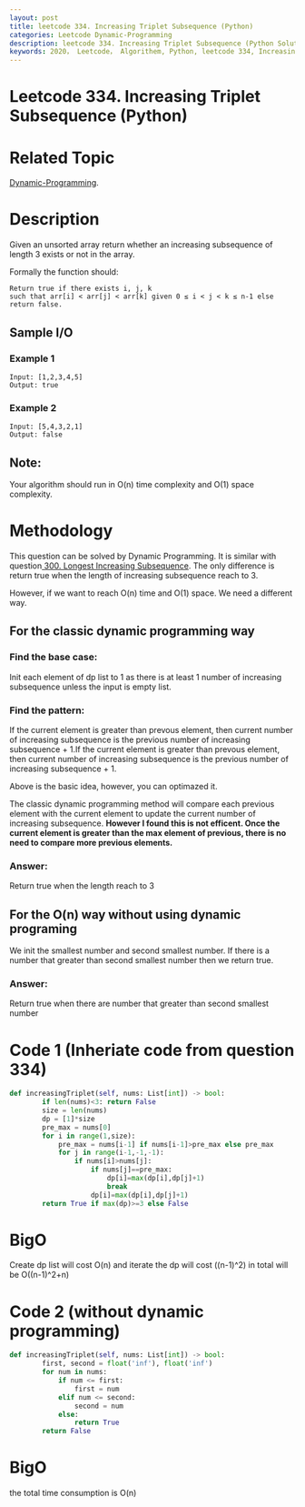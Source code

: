 ```yaml
---
layout: post
title: leetcode 334. Increasing Triplet Subsequence (Python)
categories: Leetcode Dynamic-Programming
description: leetcode 334. Increasing Triplet Subsequence (Python Solution)
keywords: 2020， Leetcode， Algorithem, Python, leetcode 334, Increasing Triplet Subsequence, zhenyu, Dynamic Programming, DP
---
```


# Leetcode 334. Increasing Triplet Subsequence (Python)

# Related Topic
<a href="/categories/#Dynamic-Programming" target="_blank"> Dynamic-Programming</a>.

# Description
Given an unsorted array return whether an increasing subsequence of length 3 exists or not in the array.

Formally the function should:
```
Return true if there exists i, j, k
such that arr[i] < arr[j] < arr[k] given 0 ≤ i < j < k ≤ n-1 else return false.
```


## Sample I/O
### Example 1
```
Input: [1,2,3,4,5]
Output: true 

```

### Example 2
```
Input: [5,4,3,2,1]
Output: false

```

## Note:
Your algorithm should run in O(n) time complexity and O(1) space complexity.


# Methodology
This question can be solved by Dynamic Programming. It is similar with question<a href="/2020/03/02/lc300/" target="_blank"> 300. Longest Increasing Subsequence</a>. The only difference is return true when the length of increasing subsequence reach to 3.

However, if we want to reach O(n) time and O(1) space. We need a different way.

## For the classic dynamic programming way
### Find the base case:
   
Init each element of dp list to 1 as there is at least 1 number of increasing subsequence unless the input is empty list.

### Find the pattern:
   
If the current element is greater than prevous element, then current number of increasing subsequence is the previous number of increasing subsequence + 1.If the current element is greater than prevous element, then current number of increasing subsequence is the previous number of increasing subsequence + 1.

Above is the basic idea, however, you can optimazed it.

The classic dynamic programming method will compare each previous element with the current element to update the current number of increasing subsequence. **However I found this is not efficent. Once the current element is greater than the max element of previous, there is no need to compare more previous elements.**

### Answer:
Return true when the length reach to 3


## For the O(n) way without using dynamic programing
We init the smallest number and second smallest number. If there is a number that greater than second smallest number then we return true.

### Answer:
Return true when there are number that greater than second smallest number


   

# Code 1 (Inheriate code from question 334)
```python
def increasingTriplet(self, nums: List[int]) -> bool:
        if len(nums)<3: return False
        size = len(nums)
        dp = [1]*size
        pre_max = nums[0]
        for i in range(1,size):
            pre_max = nums[i-1] if nums[i-1]>pre_max else pre_max
            for j in range(i-1,-1,-1):
                if nums[i]>nums[j]:
                    if nums[j]==pre_max:
                        dp[i]=max(dp[i],dp[j]+1)
                        break
                    dp[i]=max(dp[i],dp[j]+1)
        return True if max(dp)>=3 else False
```
# BigO
Create dp list will cost O(n) and iterate the dp will cost ((n-1)^2) in total will be O((n-1)^2+n)

# Code 2 (without dynamic programming)
```python
def increasingTriplet(self, nums: List[int]) -> bool:
        first, second = float('inf'), float('inf')
        for num in nums:
            if num <= first:
                first = num
            elif num <= second:
                second = num
            else:
                return True
        return False
```
# BigO
the total time consumption is O(n)

